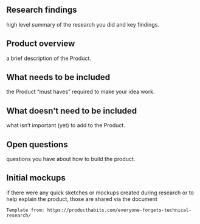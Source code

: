 ## Research findings 
high level summary of the research you did and key findings.
## Product overview 
a brief description of the Product.
## What needs to be included 
the Product “must haves” required to make your idea work.
## What doesn’t need to be included 
what isn’t important (yet) to add to the Product.
## Open questions 
questions you have about how to build the product.
## Initial mockups 
if there were any quick sketches or mockups created during research or to help explain the product, those are shared via the document


```
Template from: https://producthabits.com/everyone-forgets-technical-research/
```